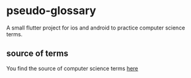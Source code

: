 # pseudo-glossary

A small flutter project for ios and android to practice computer science terms.

## source of terms

You find the source of computer science
terms [here](https://w3schools.sinsixx.com/site/site_glossary.asp.htm)